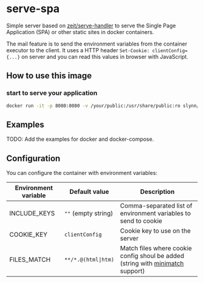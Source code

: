 # serve-spa

Simple server based on [zeit/serve-handler](https://github.com/zeit/serve-handler)
to serve the Single Page Application (SPA) or other static sites in docker
containers.

The mail feature is to send the environment variables from the
container executor to the client. It uses a HTTP header
`Set-Cookie: clientConfig={...}` on server and you can read
this values in browser with JavaScript.


## How to use this image

### start to serve your application

```bash
docker run -it -p 8080:8080 -v /your/public:/usr/share/public:ro slynn/serve-spa
```


## Examples

TODO: Add the examples for docker and docker-compose.


## Configuration

You can configure the container with environment variables:

| Environment variable | Default value | Description |
|----------------------|---------------|-------------|
| INCLUDE_KEYS | `""` (empty string) | Comma-separated list of environment variables to send to cookie |
| COOKIE_KEY | `clientConfig` | Cookie key to use on the server |
| FILES_MATCH | `**/*.@(html\|htm)` | Match files where cookie config shoul be added (string with [minimatch](https://github.com/isaacs/minimatch) support) |

